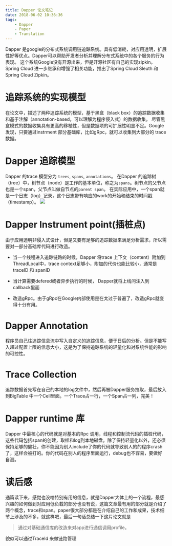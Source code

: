 ```yaml
---
title: Dapper 论文笔记
date: 2018-06-02 10:36:36
tags:
	- Dapper
	- Paper
	- Translation
---
```


Dapper 是google的分布式系统调用链追踪系统。具有低消耗，对应用透明，扩展性好等优点。Dapper可以帮助开发者分析并理解分布式系统中的各个服务的行为表现。
这个系统Google没有开源出来，但是开源社区有自己的实现zipkin。Spring Cloud 进一步继承和增强了相关功能，推出了Spring Cloud Sleuth 和 Spring Cloud Zipkin。

# 追踪系统的实现模型
在论文中，描述了两种追踪系统的模型，基于黑盒（black box）的追踪数据收集和基于注解（annotation-based，可以理解为程序侵入式）的数据收集。
尽管黑盒模式的数据收集具有更高的移植性，但是数据项的可扩展性明显不足。Google发现，只要通过instrment 部分基础库，比如gRpc，就可以收集到大部分的
trace数据。

# Dapper 追踪模型
Dapper 的trace 模型分为 `trees`, `spans`, `annotations`。
在Dapper 的追踪树（tree）中，树节点（node）是工作的基本单位，称之为`spans`。树节点的父节点也是一个span，父节点叫做自节点的`parent span`。
在实际应用中，一个span就是一个日志（log）记录，这个日志带有响应的work的开始和结束的时间戳（timestamp）。
![](/images/dapperspan.png)

# Dapper Instrument point(插桩点)
由于应用透明非侵入式设计，但是又要有足够的追踪数据来满足分析需求，所以需要对一部分基础库代码进行改造。
- 当一个线程进入追踪链路的时候，Dapper 将trace 上下文（content）附加到ThreadLocal中，trace context足够小，附加的代价也能比较小，通常是
traceID 和 spanID

- 当计算需要defered或者异步执行的时候， Dapper就将上线问注入到callback里面

- 改造gRpc。由于gRpc在Google内部使用是在太过于普遍了，改造gRpc就变得十分有用。

# Dapper Annotation
程序员自己往追踪信息流中写入自定义的追踪信息，便于日后的分析。但是不能写入超过配置上限的信息大小，这是为了保持追踪系统的轻量化和对系统性能的影响的可控性。

# Trace Collection
追踪数据首先写在自己的本地的log文件中，然后再被Dapper服务拉取，最后放入到BigTable 中一个Cell里面。一个Trace占一行，一个Span占一列，完美！

# Dapper runtime 库
Dapper 中最核心的代码就是对基本的Rpc 调用，线程和控制流代码的插桩代码，这些代码包括span的创建，取样和log到本地磁盘。除了保持轻量化以外，还必须保持足够的健壮，你不能因为别人include了你的代码就导致别人的的程序crash了，这样会被打的。你的代码在别人的程序里面运行，debug也不容易，要做好自测。


# 读后感
通篇读下来，感觉也没啥特别有用的信息，就是Dapper大体上的一个流程，最感兴趣的如何做到对应用低负载的部分也没有说，这篇文章最有用的部分就是介绍了两个概念，trace和span。paper很大部分都是在介绍自己的工作和成果，技术细节上涉及的不多，就这样吧，最后一句话总结一下这片论文就是
> 通过对基础通信库的改造来对app进行通信调用profile。

貌似可以通过TraceId 来做链路管理
